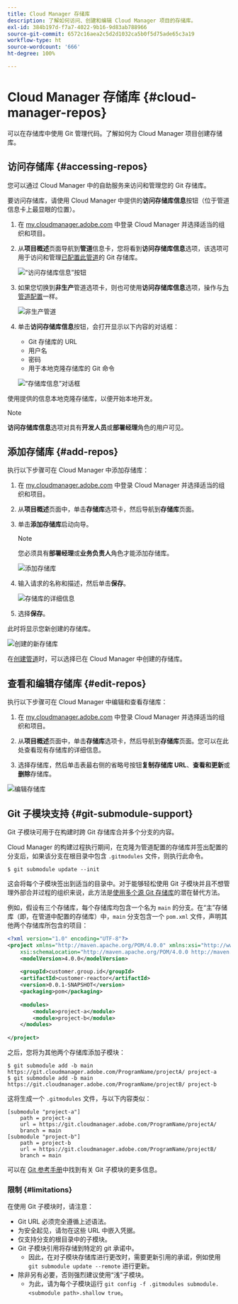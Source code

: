 ```yaml
---
title: Cloud Manager 存储库
description: 了解如何访问、创建和编辑 Cloud Manager 项目的存储库。
exl-id: 384b197d-f7a7-4022-9b16-9d83ab788966
source-git-commit: 6572c16aea2c5d2d1032ca5b0f5d75ade65c3a19
workflow-type: ht
source-wordcount: '666'
ht-degree: 100%

---
```



# Cloud Manager 存储库 {#cloud-manager-repos}

可以在存储库中使用 Git 管理代码。了解如何为 Cloud Manager 项目创建存储库。

## 访问存储库 {#accessing-repos}

您可以通过 Cloud Manager 中的自助服务来访问和管理您的 Git 存储库。

要访问存储库，请使用 Cloud Manager 中提供的&#x200B;**访问存储库信息**&#x200B;按钮（位于管道信息卡上最显眼的位置）。

1. 在 [my.cloudmanager.adobe.com](https://my.cloudmanager.adobe.com) 中登录 Cloud Manager 并选择适当的组织和项目。

1. 从&#x200B;**项目概述**&#x200B;页面导航到&#x200B;**管道**&#x200B;信息卡，您将看到&#x200B;**访问存储库信息**&#x200B;选项，该选项可用于访问和管理[已配置此管道](/help/using/production-pipelines.md)的 Git 存储库。

   ![“访问存储库信息”按钮](/help/assets/access-repo1.png)

1. 如果您切换到&#x200B;**非生产**&#x200B;管道选项卡，则也可使用&#x200B;**访问存储库信息**&#x200B;选项，操作与[为管道配置](/help/using/non-production-pipelines.md)一样。

   ![非生产管道](/help/assets/access-repo-nonprod.png)

1. 单击&#x200B;**访问存储库信息**&#x200B;按钮，会打开显示以下内容的对话框：

   * Git 存储库的 URL
   * 用户名
   * 密码
   * 用于本地克隆存储库的 Git 命令

   ![“存储库信息”对话框](/help/assets/access-repo-create.png)

使用提供的信息本地克隆存储库，以便开始本地开发。

>[!NOTE]
>
>**访问存储库信息**&#x200B;选项对具有&#x200B;**开发人员**&#x200B;或&#x200B;**部署经理**&#x200B;角色的用户可见。

## 添加存储库 {#add-repos}

执行以下步骤可在 Cloud Manager 中添加存储库：

1. 在 [my.cloudmanager.adobe.com](https://my.cloudmanager.adobe.com) 中登录 Cloud Manager 并选择适当的组织和项目。

1. 从&#x200B;**项目概述**&#x200B;页面中，单击&#x200B;**存储库**&#x200B;选项卡，然后导航到&#x200B;**存储库**&#x200B;页面。

1. 单击&#x200B;**添加存储库**&#x200B;启动向导。

   >[!NOTE]
   >
   >您必须具有&#x200B;**部署经理**&#x200B;或&#x200B;**业务负责人**&#x200B;角色才能添加存储库。

   ![添加存储库](/help/assets/create-repo2.png)

1. 输入请求的名称和描述，然后单击&#x200B;**保存**。

   ![存储库的详细信息](/help/assets/repo-1.png)

1. 选择&#x200B;**保存**。

此时将显示您新创建的存储库。

![创建的新存储库](/help/assets/create-repo3.png)

在[创建管道](/help/overview/ci-cd-pipelines.md)时，可以选择已在 Cloud Manager 中创建的存储库。

## 查看和编辑存储库 {#edit-repos}

执行以下步骤可在 Cloud Manager 中编辑和查看存储库：

1. 在 [my.cloudmanager.adobe.com](https://my.cloudmanager.adobe.com) 中登录 Cloud Manager 并选择适当的组织和项目。

1. 从&#x200B;**项目概述**&#x200B;页面中，单击&#x200B;**存储库**&#x200B;选项卡，然后导航到&#x200B;**存储库**&#x200B;页面。您可以在此处查看现有存储库的详细信息。

1. 选择存储库，然后单击表最右侧的省略号按钮&#x200B;**复制存储库 URL**、**查看和更新**&#x200B;或&#x200B;**删除**&#x200B;存储库。

![编辑存储库](/help/assets/create-repo3.png)

## Git 子模块支持 {#git-submodule-support}

Git 子模块可用于在构建时跨 Git 存储库合并多个分支的内容。

Cloud Manager 的构建过程执行期间，在克隆为管道配置的存储库并签出配置的分支后，如果该分支在根目录中包含 `.gitmodules` 文件，则执行此命令。

```
$ git submodule update --init
```

这会将每个子模块签出到适当的目录中。对于能够轻松使用 Git 子模块并且不想管理外部合并过程的组织来说，此方法是[使用多个源 Git 存储库](/help/managing-code/multiple-git-repos.md)的潜在替代方法。

例如，假设有三个存储库，每个存储库均包含一个名为 `main` 的分支。在“主”存储库（即，在管道中配置的存储库）中，`main` 分支包含一个 `pom.xml` 文件，声明其他两个存储库所包含的项目：

```xml
<?xml version="1.0" encoding="UTF-8"?>
<project xmlns="http://maven.apache.org/POM/4.0.0" xmlns:xsi="http://www.w3.org/2001/XMLSchema-instance"
    xsi:schemaLocation="http://maven.apache.org/POM/4.0.0 http://maven.apache.org/maven-v4_0_0.xsd">
    <modelVersion>4.0.0</modelVersion>
   
    <groupId>customer.group.id</groupId>
    <artifactId>customer-reactor</artifactId>
    <version>0.0.1-SNAPSHOT</version>
    <packaging>pom</packaging>
   
    <modules>
        <module>project-a</module>
        <module>project-b</module>
    </modules>
   
</project>
```

之后，您将为其他两个存储库添加子模块：

```shell
$ git submodule add -b main https://git.cloudmanager.adobe.com/ProgramName/projectA/ project-a
$ git submodule add -b main https://git.cloudmanager.adobe.com/ProgramName/projectB/ project-b
```

这将生成一个 `.gitmodules` 文件，与以下内容类似：

```text
[submodule "project-a"]
    path = project-a
    url = https://git.cloudmanager.adobe.com/ProgramName/projectA/
    branch = main
[submodule "project-b"]
    path = project-b
    url = https://git.cloudmanager.adobe.com/ProgramName/projectB/
    branch = main
```

可以在 [Git 参考手册](https://git-scm.com/book/en/v2/Git-Tools-Submodules)中找到有关 Git 子模块的更多信息。

### 限制 {#limitations}

在使用 Git 子模块时，请注意：

* Git URL 必须完全遵循上述语法。
* 为安全起见，请勿在这些 URL 中嵌入凭据。
* 仅支持分支的根目录中的子模块。
* Git 子模块引用将存储到特定的 git 承诺中。
   * 因此，在对子模块存储库进行更改时，需要更新引用的承诺，例如使用 `git submodule update --remote` 进行更新。
* 除非另有必要，否则强烈建议使用“浅”子模块。
   * 为此，请为每个子模块运行 `git config -f .gitmodules submodule.<submodule path>.shallow true`。
